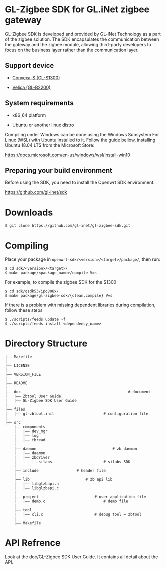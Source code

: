# GL-Zigbee SDK for GL.iNet zigbee gateway

GL-Zigbee SDK is developed and provided by GL-iNet Technology as a part of the zigbee solution. The SDK encapsulates the communication between the gateway and the zigbee module, allowing third-party developers to focus on the business layer rather than the communication layer.



## Support device

- [Convexa-S (GL-S1300)](https://www.gl-inet.com/products/gl-s1300/)

- [Velica (GL-B2200)](https://www.gl-inet.com/products/gl-b2200/)

## System requirements

- x86_64 platform

- Ubuntu or another linux distro

Compiling under Windows can be done using the Windows Subsystem For Linux (WSL) with Ubuntu installed to it. Follow the guide bellow, installing Ubuntu 18.04 LTS from the Microsoft Store: 

 https://docs.microsoft.com/en-us/windows/wsl/install-win10

## Preparing your build environment

Before using the SDK, you need to install the Openwrt SDK environment.

https://github.com/gl-inet/sdk

# Downloads

```
$ git clone https://github.com/gl-inet/gl-zigbee-sdk.git
```

# Compiling

Place your package in `openwrt-sdk/<version>/<target>/package/`, then run:

```
$ cd sdk/<version>/<target>/
$ make package/<package_name>/compile V=s
```

For example, to compile the zigbee SDK for the S1300

```
$ cd sdk/qsdk53/ipq806x/
$ make package/gl-zigbee-sdk/{clean,compile} V=s
```

If there is a problem with missing dependent libraries during compilation, follow these steps

```
$ ./scripts/feeds update -f
$ ./scripts/feeds install <dependency_name>
```

# Directory Structure

```
|—— Makefile
|
|—— LICENSE								
|
|—— VERSION_FILE							
|
|—— README							
|
|—— doc									               # document
|	|—— Zbtool User Guide
|	|—— GL-Zigbee SDK User Guide
|
|—— files
|	|—— gl-zbtool.init				      	# configuration file
|
|—— src
    |—— components
    |   |—— dev_mgr
    |   |—— log
    |  	|—— thread
    |
    |—— daemon 						         	# zb daemon
    |   |—— daemon
    |   |—— zbdriver
    |       |——silabs				     	# silabs SDK
    |
    |—— include               	# header file 
    |
    |—— lib                  		# zb api lib
    |   |—— libglzbapi.h
    |   |—— libglzbapi.c
    |
    |—— project             			# user application file
    |   |—— demo.c	        				# demo file
    |
    |—— tool                     	
    |   |—— cli.c						# debug tool – zbtool
    |
    |—— Makefile

```

# API Refrence

Look at the doc/GL-Zigbee SDK User Guide. It contains all detail about the API.

